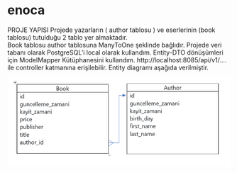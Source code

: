# enoca
PROJE YAPISI
Projede yazarların ( author tablosu ) ve eserlerinin (book tablosu) tutulduğu 2 tablo yer almaktadır.                                 
Book tablosu  author tablosuna ManyToOne şeklinde bağlıdır. Projede veri tabanı olarak PostgreSQL’i local olarak kullandım. 
Entity-DTO dönüşümleri için ModelMapper Kütüphanesini kullandım. http://localhost:8085/api/v1/.... ile controller katmanına erişilebilir.
Entity diagramı aşağıda verilmiştir.


<img src="https://github.com/FYavuzgurel/enoca/blob/main/.idea/table.png" width="auto">
